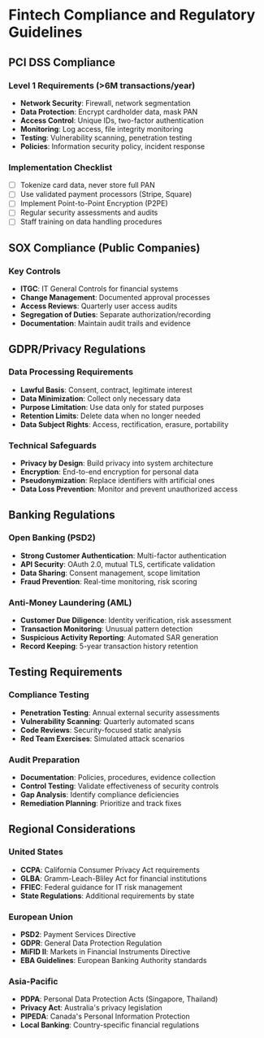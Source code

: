# Fintech Compliance and Regulatory Guidelines

## PCI DSS Compliance

### Level 1 Requirements (>6M transactions/year)
- **Network Security**: Firewall, network segmentation
- **Data Protection**: Encrypt cardholder data, mask PAN
- **Access Control**: Unique IDs, two-factor authentication
- **Monitoring**: Log access, file integrity monitoring
- **Testing**: Vulnerability scanning, penetration testing
- **Policies**: Information security policy, incident response

### Implementation Checklist
- [ ] Tokenize card data, never store full PAN
- [ ] Use validated payment processors (Stripe, Square)
- [ ] Implement Point-to-Point Encryption (P2PE)
- [ ] Regular security assessments and audits
- [ ] Staff training on data handling procedures

## SOX Compliance (Public Companies)

### Key Controls
- **ITGC**: IT General Controls for financial systems
- **Change Management**: Documented approval processes
- **Access Reviews**: Quarterly user access audits
- **Segregation of Duties**: Separate authorization/recording
- **Documentation**: Maintain audit trails and evidence

## GDPR/Privacy Regulations

### Data Processing Requirements
- **Lawful Basis**: Consent, contract, legitimate interest
- **Data Minimization**: Collect only necessary data
- **Purpose Limitation**: Use data only for stated purposes
- **Retention Limits**: Delete data when no longer needed
- **Data Subject Rights**: Access, rectification, erasure, portability

### Technical Safeguards
- **Privacy by Design**: Build privacy into system architecture
- **Encryption**: End-to-end encryption for personal data
- **Pseudonymization**: Replace identifiers with artificial ones
- **Data Loss Prevention**: Monitor and prevent unauthorized access

## Banking Regulations

### Open Banking (PSD2)
- **Strong Customer Authentication**: Multi-factor authentication
- **API Security**: OAuth 2.0, mutual TLS, certificate validation
- **Data Sharing**: Consent management, scope limitation
- **Fraud Prevention**: Real-time monitoring, risk scoring

### Anti-Money Laundering (AML)
- **Customer Due Diligence**: Identity verification, risk assessment
- **Transaction Monitoring**: Unusual pattern detection
- **Suspicious Activity Reporting**: Automated SAR generation
- **Record Keeping**: 5-year transaction history retention

## Testing Requirements

### Compliance Testing
- **Penetration Testing**: Annual external security assessments
- **Vulnerability Scanning**: Quarterly automated scans
- **Code Reviews**: Security-focused static analysis
- **Red Team Exercises**: Simulated attack scenarios

### Audit Preparation
- **Documentation**: Policies, procedures, evidence collection
- **Control Testing**: Validate effectiveness of security controls
- **Gap Analysis**: Identify compliance deficiencies
- **Remediation Planning**: Prioritize and track fixes

## Regional Considerations

### United States
- **CCPA**: California Consumer Privacy Act requirements
- **GLBA**: Gramm-Leach-Bliley Act for financial institutions
- **FFIEC**: Federal guidance for IT risk management
- **State Regulations**: Additional requirements by state

### European Union
- **PSD2**: Payment Services Directive
- **GDPR**: General Data Protection Regulation
- **MiFID II**: Markets in Financial Instruments Directive
- **EBA Guidelines**: European Banking Authority standards

### Asia-Pacific
- **PDPA**: Personal Data Protection Acts (Singapore, Thailand)
- **Privacy Act**: Australia's privacy legislation
- **PIPEDA**: Canada's Personal Information Protection
- **Local Banking**: Country-specific financial regulations
